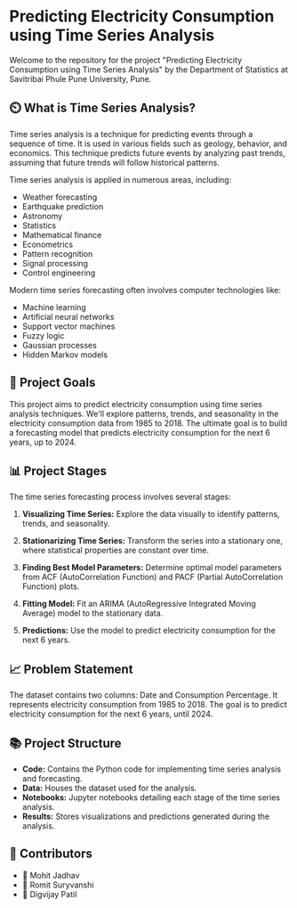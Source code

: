 # Predicting Electricity Consumption using Time Series Analysis


Welcome to the repository for the project "Predicting Electricity Consumption using Time Series Analysis" by the Department of Statistics at Savitribai Phule Pune University, Pune.

## ⏲️ What is Time Series Analysis?

Time series analysis is a technique for predicting events through a sequence of time. It is used in various fields such as geology, behavior, and economics. This technique predicts future events by analyzing past trends, assuming that future trends will follow historical patterns.

Time series analysis is applied in numerous areas, including:

- Weather forecasting
- Earthquake prediction
- Astronomy
- Statistics
- Mathematical finance
- Econometrics
- Pattern recognition
- Signal processing
- Control engineering

Modern time series forecasting often involves computer technologies like:

- Machine learning
- Artificial neural networks
- Support vector machines
- Fuzzy logic
- Gaussian processes
- Hidden Markov models

## 🎯 Project Goals

This project aims to predict electricity consumption using time series analysis techniques. We'll explore patterns, trends, and seasonality in the electricity consumption data from 1985 to 2018. The ultimate goal is to build a forecasting model that predicts electricity consumption for the next 6 years, up to 2024.

## 📊 Project Stages

The time series forecasting process involves several stages:

1. **Visualizing Time Series:** Explore the data visually to identify patterns, trends, and seasonality.

2. **Stationarizing Time Series:** Transform the series into a stationary one, where statistical properties are constant over time.

3. **Finding Best Model Parameters:** Determine optimal model parameters from ACF (AutoCorrelation Function) and PACF (Partial AutoCorrelation Function) plots.

4. **Fitting Model:** Fit an ARIMA (AutoRegressive Integrated Moving Average) model to the stationary data.

5. **Predictions:** Use the model to predict electricity consumption for the next 6 years.

## 📈 Problem Statement

The dataset contains two columns: Date and Consumption Percentage. It represents electricity consumption from 1985 to 2018. The goal is to predict electricity consumption for the next 6 years, until 2024.

## 📚 Project Structure

- **Code:** Contains the Python code for implementing time series analysis and forecasting.
- **Data:** Houses the dataset used for the analysis.
- **Notebooks:** Jupyter notebooks detailing each stage of the time series analysis.
- **Results:** Stores visualizations and predictions generated during the analysis.

## 👥 Contributors
- 👤 Mohit Jadhav
- 👤 Romit Suryvanshi
- 👤 Digvijay Patil

